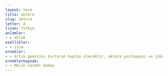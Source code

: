 ```yaml
---
layout: term
title: aktöre
slug: aktore
letter: A
lisan: Türkçe
anlamlar:
- ► ahlak
ozellikler:
- - isim
ornekler:
- - Artık gemisini kurtaran kaptan olacaktır, aktöre yozlaşması ve çöküntü başlar.
orneklerkaynak:
- - Melih Cevdet Anday
---
```

